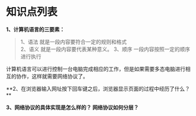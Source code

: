 # 知识点列表
**1、计算机语言的三要素：**

> 1、语法  就是一段内容要符合一定的规则和格式  
> 2、语义 就是一段内容要代表某种意义。
> 3、顺序 一段内容按照一定的顺序进行执行

计算机语言可以进行控制一台电脑完成相应的工作，但是如果需要多态电脑进行相互的协作，这样就需要网络协议了。

**2、在浏览器输入网址按下回车键之后，浏览器显示页面的过程中经历了什么？ **

**3、网络协议的具体实现是怎么样的？ 网络协议如何分层？**

